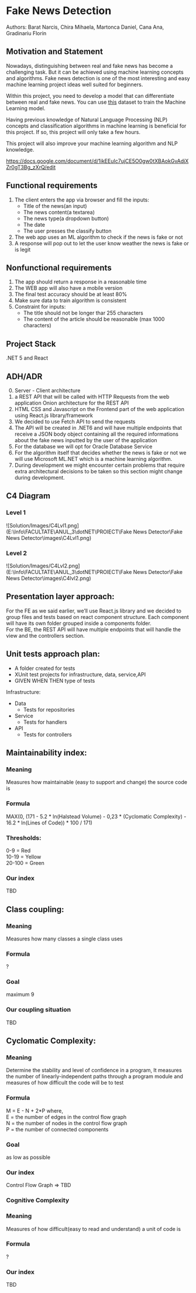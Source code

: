 # Fake News Detection

Authors: Barat Narcis, Chira Mihaela, Martonca Daniel, Cana Ana, Gradinariu Florin

## Motivation and Statement

Nowadays, distinguishing between real and fake news has become a challenging task. But it can be achieved using machine
learning concepts and algorithms. Fake news detection is one of the most interesting and easy machine learning project
ideas well suited for beginners.

Within this project, you need to develop a model that can differentiate between real and fake news. You can
use [this](https://www.kaggle.com/c/fake-news/data?select=train.csv) dataset to train the Machine Learning
model.

Having previous knowledge of Natural Language Processing (NLP) concepts and classification algorithms in machine
learning is beneficial for this project. If so, this project will only take a few hours.

This project will also improve your machine learning algorithm and NLP knowledge.

https://docs.google.com/document/d/1ikEEuIc7ujCE5O0gw0tXBAokGvAdjXZr0gT3Bg_zXrQ/edit

## Functional requirements

1. The client enters the app via browser and fill the inputs:
    * Title of the news(an input)
    * The news content(a textarea)
    * The news type(a dropdown button)
    * The date
    * The user presses the classify button
2. The web app uses an ML algorithm to check if the news is fake or not
3. A response will pop out to let the user know weather the news is fake or is legit

## Nonfunctional requirements

1. The app should return a response in a reasonable time
2. The WEB app will also have a mobile version
3. The final test accuracy should be at least 80%
4. Make sure data to train algorithm is consistent
5. Constraint for inputs:
    * The title should not be longer thar 255 characters
    * The content of the article should be reasonable (max 1000 characters)

## Project Stack

.NET 5 and React

## ADH/ADR

0. Server - Client architecture
1. a REST API that will be called with HTTP Requests from the web application Onion architecture for the REST API
2. HTML CSS and Javascript on the Frontend part of the web application using React.js library/framework
3. We decided to use Fetch API to send the requests
4. The API will be created in .NET6 and will have multiple endpoints that receive a JSON body object containing all the
   required informations about the fake news inputted by the user of the application
5. For the database we will opt for Oracle Database Service
6. For the algorithm itself that decides whether the news is fake or not we will use Microsoft ML.NET which is a machine
   learning algorithm.
7. During development we might encounter certain problems that require extra architectural decisions to be taken so this
   section might change during development.

## C4 Diagram

### Level 1

![Solution/Images/C4Lvl1.png](E:\Info\FACULTATE\ANUL_3\dotNET\PROIECT\Fake News Detector\Fake News Detector\images\C4Lvl1.png)

### Level 2

![Solution/Images/C4Lvl2.png](E:\Info\FACULTATE\ANUL_3\dotNET\PROIECT\Fake News Detector\Fake News Detector\images\C4lvl2.png)

## Presentation layer approach:

For the FE as we said earlier, we’ll use React.js library and we decided to group files and tests based on react
component structure. Each component will have its own folder grouped inside a components folder. <br>
For the BE, the REST API will have multiple endpoints that will handle the view and the controllers section.

## Unit tests approach plan:

- A folder created for tests <br>
- XUnit test projects for infrastructure, data, service,API <br>
- GIVEN WHEN THEN type of tests

Infrastructure:

- Data
    - Tests for repositories
- Service
    - Tests for handlers
- API
    - Tests for controllers

## Maintainability index:

### Meaning

Measures how maintainable (easy to support and change) the source code is

### Formula

MAX(0, (171 - 5.2 * ln(Halstead Volume) - 0,23 * (Cyclomatic Complexity) - 16.2 * ln(Lines of Code)) * 100 / 171)

### Thresholds:

0-9 = Red <br>
10-19 = Yellow<br>
20-100 = Green<br>

### Our index

TBD

## Class coupling:

### Meaning

Measures how many classes a single class uses

### Formula

?

### Goal

maximum 9

### Our coupling situation

TBD

## Cyclomatic Complexity:

### Meaning

Determine the stability and level of confidence in a program, It measures the number of linearly-independent paths
through a program module and measures of how difficult the code will be to test

### Formula

M = E - N + 2*P where,<br>
E = the number of edges in the control flow graph<br>
N = the number of nodes in the control flow graph<br>
P = the number of connected components<br>

### Goal

as low as possible

### Our index

Control Flow Graph => TBD

### Cognitive Complexity

### Meaning

Measures of how difficult(easy to read and understand) a unit of code is

### Formula

?

### Our index

TBD
